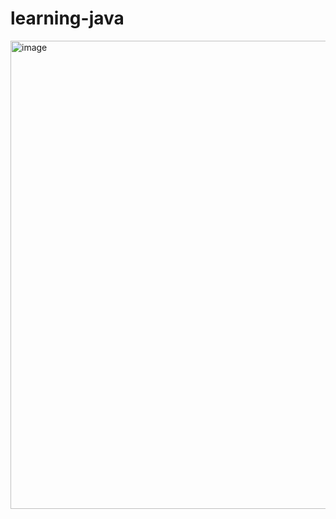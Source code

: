 # learning-java
<img width="749" alt="image" src="https://user-images.githubusercontent.com/62832416/184541395-835049b5-e3f3-4a21-8c95-b8275bf7bfe4.png">
